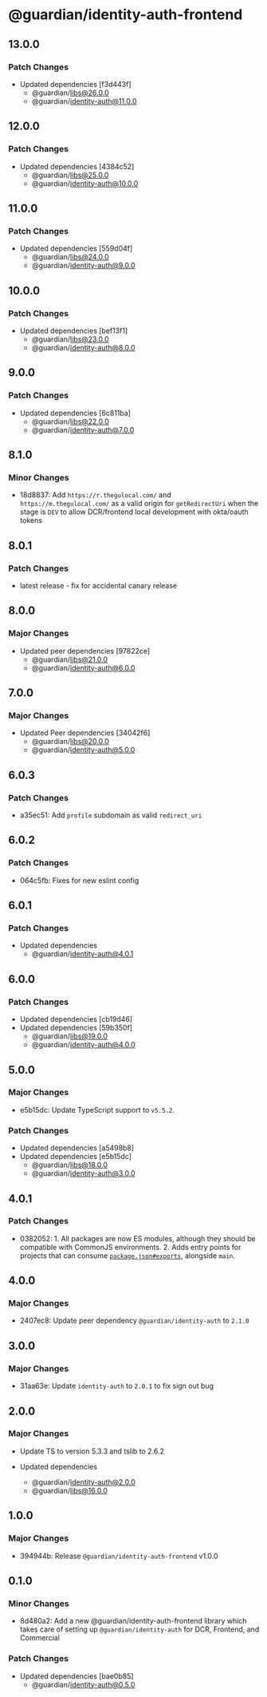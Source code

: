 # @guardian/identity-auth-frontend

## 13.0.0

### Patch Changes

- Updated dependencies [f3d443f]
  - @guardian/libs@26.0.0
  - @guardian/identity-auth@11.0.0

## 12.0.0

### Patch Changes

- Updated dependencies [4384c52]
  - @guardian/libs@25.0.0
  - @guardian/identity-auth@10.0.0

## 11.0.0

### Patch Changes

- Updated dependencies [559d04f]
  - @guardian/libs@24.0.0
  - @guardian/identity-auth@9.0.0

## 10.0.0

### Patch Changes

- Updated dependencies [bef13f1]
  - @guardian/libs@23.0.0
  - @guardian/identity-auth@8.0.0

## 9.0.0

### Patch Changes

- Updated dependencies [6c811ba]
  - @guardian/libs@22.0.0
  - @guardian/identity-auth@7.0.0

## 8.1.0

### Minor Changes

- 18d8837: Add `https://r.thegulocal.com/` and `https://m.thegulocal.com/` as a valid origin for `getRedirectUri` when the stage is `DEV` to allow DCR/frontend local development with okta/oauth tokens

## 8.0.1

### Patch Changes

- latest release - fix for accidental canary release

## 8.0.0

### Major Changes

- Updated peer dependencies [97822ce]
  - @guardian/libs@21.0.0
  - @guardian/identity-auth@6.0.0

## 7.0.0

### Major Changes

- Updated Peer dependencies [34042f6]
  - @guardian/libs@20.0.0
  - @guardian/identity-auth@5.0.0

## 6.0.3

### Patch Changes

- a35ec51: Add `profile` subdomain as valid `redirect_uri`

## 6.0.2

### Patch Changes

- 064c5fb: Fixes for new eslint config

## 6.0.1

### Patch Changes

- Updated dependencies
  - @guardian/identity-auth@4.0.1

## 6.0.0

### Patch Changes

- Updated dependencies [cb19d46]
- Updated dependencies [59b350f]
  - @guardian/libs@19.0.0
  - @guardian/identity-auth@4.0.0

## 5.0.0

### Major Changes

- e5b15dc: Update TypeScript support to `v5.5.2`.

### Patch Changes

- Updated dependencies [a5498b8]
- Updated dependencies [e5b15dc]
  - @guardian/libs@18.0.0
  - @guardian/identity-auth@3.0.0

## 4.0.1

### Patch Changes

- 0382052: 1. All packages are now ES modules, although they should be compatible with CommonJS environments. 2. Adds
  entry points for projects that can consume [`package.json#exports`](https://nodejs.org/api/packages.html#exports),
  alongside `main`.

## 4.0.0

### Major Changes

- 2407ec8: Update peer dependency `@guardian/identity-auth` to `2.1.0`

## 3.0.0

### Major Changes

- 31aa63e: Update `identity-auth` to `2.0.1` to fix sign out bug

## 2.0.0

### Major Changes

- Update TS to version 5.3.3 and tslib to 2.6.2

- Updated dependencies
  - @guardian/identity-auth@2.0.0
  - @guardian/libs@16.0.0

## 1.0.0

### Major Changes

- 394944b: Release `@guardian/identity-auth-frontend` v1.0.0

## 0.1.0

### Minor Changes

- 8d480a2: Add a new @guardian/identity-auth-frontend library which takes care of setting up `@guardian/identity-auth`
  for DCR, Frontend, and Commercial

### Patch Changes

- Updated dependencies [bae0b85]
  - @guardian/identity-auth@0.5.0
